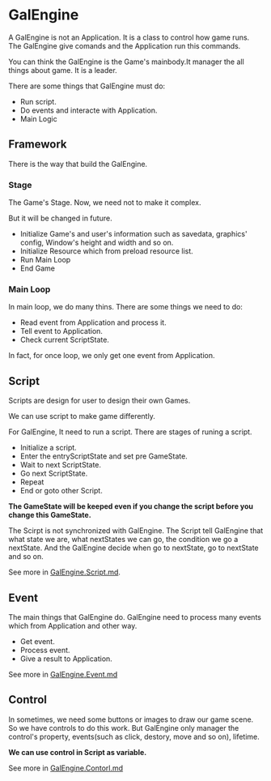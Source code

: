 # GalEngine

A GalEngine is not an Application. It is a class to control how game runs. The GalEngine give comands and the Application run this commands.

You can think the GalEngine is the Game's mainbody.It manager the all things about game. It is a leader. 

There are some things that GalEngine must do:

- Run script. 
- Do events and interacte with Application.
- Main Logic

## Framework

There is the way that build the GalEngine.

### Stage

The Game's Stage. Now, we need not to make it complex. 

But it will be changed in future.

- Initialize Game's and user's information such as savedata, graphics' config, Window's height and width and so on.
- Initialize Resource which from preload resource list.
- Run Main Loop
- End Game

### Main Loop

In main loop, we do many thins. There are some things we need to do:

- Read event from Application and process it.
- Tell event to Application.
- Check current ScriptState.

In fact, for once loop, we only get one event from Application.

## Script

Scripts are design for user to design their own Games.

We can use script to make game differently.

For GalEngine, It need to run a script. There are stages of runing a script.

- Initialize a script.
- Enter the entryScriptState and set pre GameState.
- Wait to next ScriptState.
- Go next ScriptState.
- Repeat 
- End or goto other Script.

**The GameState will be keeped even if you change the script before you change this GameState.**

The Scirpt is not synchronized with GalEngine. The Script tell GalEngine that what state we are, what nextStates we can go, the condition we go a nextState. And the GalEngine decide when go to nextState, go to nextState and so on.

See more in [GalEngine.Script.md]().

## Event 

The main things that GalEngine do. GalEngine need to process many events which from Application and other way.

- Get event.
- Process event.
- Give a result to Application.

See more in [GalEngine.Event.md]()

## Control

In sometimes, we need some buttons or images to draw our game scene. 
So we have controls to do this work.
But GalEngine only manager the control's property, events(such as click, destory, move and so on), lifetime. 

**We can use control in Script as variable.**

See more in [GalEngine.Contorl.md]()




